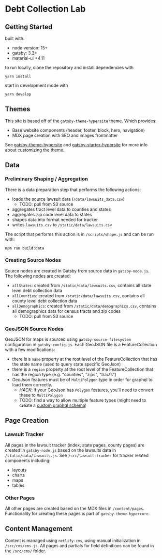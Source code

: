 # Debt Collection Lab

## Getting Started

built with:

- node version: 15+
- gatsby: 3.2+
- material-ui +4.11

to run locally, clone the repository and install dependencies with

```
yarn install
```

start in development mode with

```
yarn develop
```

## Themes

This site is based off of the `gatsby-theme-hypersite` theme. Which provides:

- Base website components (header, footer, block, hero, navigation)
- MDX page creation with SEO and images frontmatter

See [gatsby-theme-hypersite](https://github.com/Hyperobjekt/gatsby-themes/tree/main/themes/gatsby-theme-hypersite) and [gatsby-starter-hypersite](https://github.com/Hyperobjekt/gatsby-themes/tree/main/starters/gatsby-starter-hypersite) for more info about customizing the theme.

## Data

### Preliminary Shaping / Aggregation

There is a data preparation step that performs the following actions:

- loads the source lawsuit data (`/data/lawsuits_data.csv`)
  - TODO: pull from S3 source
- aggregates tract level data to counties and states
- aggregates zip code level data to states
- shapes data into format needed for tracker
- writes `lawsuits.csv` to `/static/data/lawsuits.csv`

The script that performs this action is in `/scripts/shape.js` and can be run with:

```
npm run build:data
```

### Creating Source Nodes

Source nodes are created in Gatsby from source data in `gatsby-node.js`. The following nodes are created:

- `allStates`: created from `/static/data/lawsuits.csv`, contains all state level debt collection data
- `allCounties`: created from `/static/data/lawsuits.csv`, contains all county level debt collection data
- `allDemographics`: created from `/static/data/demographics.csv`, contains all demographics data for census tracts and zip codes
  - TODO: pull from S3 source

### GeoJSON Source Nodes

GeoJSON for maps is sourced using `gatsby-source-filesystem` configuration in `gatsby-config.js`. Each GeoJSON file is a FeatureCollection with a few modifications:

- there is a `name` property at the root level of the FeatureCollection that has the state name (used to query state specific GeoJson)
- there is a `region` property at the root level of the FeatureCollection that has the region type (e.g. "counties", "zips", "tracts")
- GeoJson features must be of `MultiPolygon` type in order for graphql to load them correctly.
  - _HACK_: if your GeoJson has `Polygon` features, you'll need to convert these to `MultiPolygon`
  - TODO: find a way to allow multiple feature types (might need to create a [custom graphql schema](https://www.gatsbyjs.com/docs/reference/graphql-data-layer/schema-customization/))

## Page Creation

### Lawsuit Tracker

All pages in the lawsuit tracker (index, state pages, county pages) are created in `gatsby-node.js` based on the lawsuits data in `/static/data/lawsuits.js`. See `/src/lawsuit-tracker` for tracker related components including:

- layouts
- charts
- maps
- tables

### Other Pages

All other pages are created based on the MDX files in `/content/pages`. Functionality for creating these pages is part of `gatsby-theme-hypercore`.

## Content Management

Content is managed using `netlify-cms`, using manual initialization in `/src/cms/cms.js`. All pages and partials for field definitions can be found in the `/src/cms/` folder.

